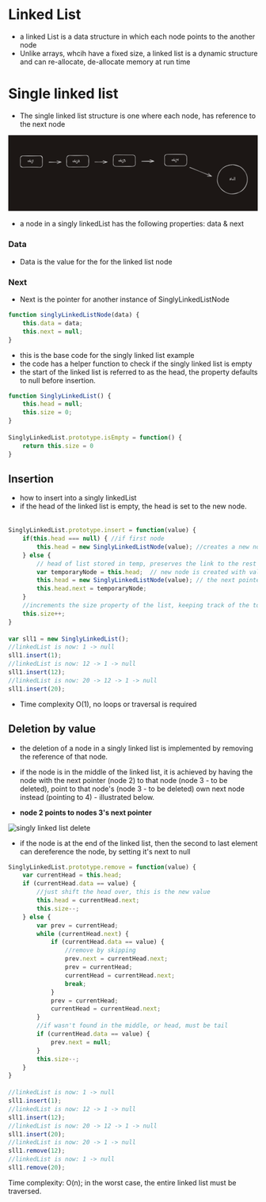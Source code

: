 # Linked List

- a linked List is a data structure in which each node points to the another node
- Unlike arrays, whcih have a fixed size, a linked list is a dynamic structure and can re-allocate, de-allocate memory at run time 

# Single linked list

- The single linked list structure is one where each node, has reference to the next node 

 ![singly linked list](singlyLinkedList.png)

- a node in a singly linkedList has the following properties: data & next

### Data

- Data is the value for the for the linked list node

### Next

- Next is the pointer for another instance of SinglyLinkedListNode

```javascript
function singlyLinkedListNode(data) {
    this.data = data;
    this.next = null;
}
```

- this is the base code for the singly linked list example
- the code has a helper function to check if the singly linked list is empty 
- the start of the linked list is referred to as the head, the property defaults to null before insertion.

```javascript
function SinglyLinkedList() {
    this.head = null;
    this.size = 0;
}

SinglyLinkedList.prototype.isEmpty = function() {
    return this.size = 0
}
```

## Insertion 

- how to insert into a singly linkedList
- if the head of the linked list is empty, the head is set to the new node.

```javascript

SinglyLinkedList.prototype.insert = function(value) {
    if(this.head === null) { //if first node
        this.head = new SinglyLinkedListNode(value); //creates a new node w/ value
    } else {
        // head of list stored in temp, preserves the link to the rest of the list
        var temporaryNode = this.head;  // new node is created with value, new node assigned as new head of the list.
        this.head = new SinglyLinkedListNode(value); // the next pointer of the new head node is set to point to the old head node (now stored in temp). 
        this.head.next = temporaryNode; 
    }
    //increments the size property of the list, keeping track of the total number of nodes.
    this.size++;
}

var sll1 = new SinglyLinkedList();
//linkedList is now: 1 -> null
sll1.insert(1);
//linkedList is now: 12 -> 1 -> null  
sll1.insert(12); 
//linkedList is now: 20 -> 12 -> 1 -> null
sll1.insert(20); 
```

- Time complexity O(1), no loops or traversal is required

## Deletion by value

- the deletion of a node in a singly linked list is implemented by removing the reference of that node.
- if the node is in the middle of the linked list, it is achieved by having the node with the next pointer (node 2) to that node (node 3 - to be deleted),
point to that node's  (node 3 - to be deleted) own next node instead (pointing to 4) - illustrated below.

- **node 2 points to nodes 3's next pointer**

![singly linked list delete ](ssl-delete.png)

- if the node is at the end of the linked list, then the second to last element can dereference the node, 
by setting it's next to null

```javascript
SinglyLinkedList.prototype.remove = function(value) {
    var currentHead = this.head;
    if (currentHead.data == value) {
        //just shift the head over, this is the new value
        this.head = currentHead.next;
        this.size--;
    } else {
        var prev = currentHead;
        while (currentHead.next) {
            if (currentHead.data == value) {
                //remove by skipping
                prev.next = currentHead.next;
                prev = currentHead;
                currentHead = currentHead.next;
                break;
            }
            prev = currentHead;
            currentHead = currentHead.next;
        }
        //if wasn't found in the middle, or head, must be tail
        if (currentHead.data == value) {
            prev.next = null;
        }
        this.size--;
    }
}

//linkedList is now: 1 -> null
sll1.insert(1);
//linkedList is now: 12 -> 1 -> null  
sll1.insert(12); 
//linkedList is now: 20 -> 12 -> 1 -> null
sll1.insert(20); 
//linkedList is now: 20 -> 1 -> null
sll1.remove(12);
//linkedList is now: 1 -> null
sll1.remove(20);
```
Time complexity: O(n);
in the worst case, the entire linked list must be traversed.
